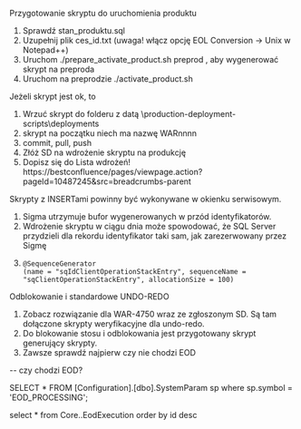 Przygotowanie skryptu do uruchomienia produktu

1. Sprawdź stan\_produktu.sql
2. Uzupełnij plik ces\_id.txt \(uwaga! włącz opcję EOL Conversion -&gt; Unix w Notepad++\)
3. Uruchom ./prepare\_activate\_product.sh preprod , aby wygenerować skrypt na preproda
4. Uruchom na preprodzie ./activate\_product.sh

Jeżeli skrypt jest ok, to

1. Wrzuć skrypt do folderu z datą \production-deployment-scripts\deployments
2. skrypt na początku niech ma nazwę WARnnnn
3. commit, pull, push
4. Złóż SD na wdrożenie skryptu na produkcję
5. Dopisz się do Lista wdrożeń! https://bestconfluence/pages/viewpage.action?pageId=10487245&src=breadcrumbs-parent

Skrypty z INSERTami powinny być wykonywane w okienku serwisowym.

1. Sigma utrzymuje bufor wygenerowanych w przód identyfikatorów.
2. Wdrożenie skryptu w ciągu dnia może spowodować, że SQL Server przydzieli dla rekordu identyfikator taki sam, jak zarezerwowany przez Sigmę
3. ```
   @SequenceGenerator
   (name = "sqIdClientOperationStackEntry", sequenceName = "sqClientOperationStackEntry", allocationSize = 100)
   ```

Odblokowanie i standardowe UNDO-REDO

1. Zobacz rozwiązanie dla WAR-4750 wraz ze zgłoszonym SD. Są tam dołączone skrypty weryfikacyjne dla undo-redo.
2. Do blokowanie stosu i odblokowania jest przygotowany skrypt generujący skrypty.
3. Zawsze sprawdź najpierw czy nie chodzi EOD

-- czy chodzi EOD?

SELECT \* FROM \[Configuration\].\[dbo\].SystemParam sp where sp.symbol = 'EOD\_PROCESSING';

select \* from Core..EodExecution order by id desc

